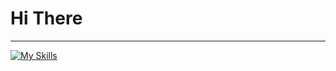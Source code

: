 # Hi There
---
[![My Skills](https://skillicons.dev/icons?i=js,html,css,wasm)](https://skillicons.dev)
